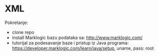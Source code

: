 # XML

Pokretanje:
- clone repo
- install Marklogic bazu podataka sa: http://www.marklogic.com/
- tutorijal za podesavanje baze i pristup iz Java programa: https://developer.marklogic.com/learn/java/setup, uname, pass: root
